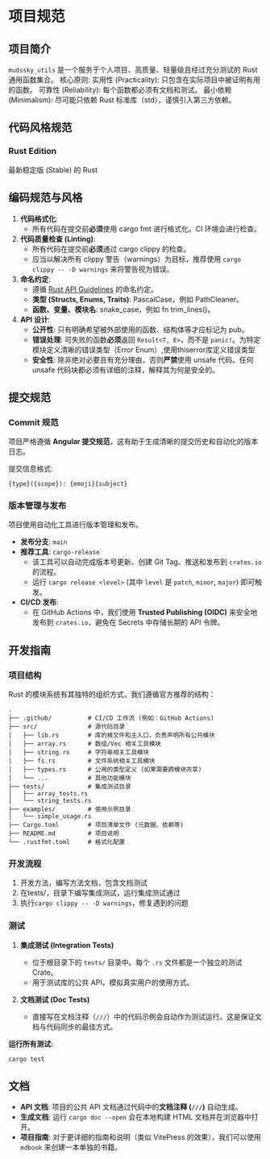 # 项目规范

## 项目简介

`mudssky_utils` 是一个服务于个人项目、高质量、轻量级且经过充分测试的 Rust 通用函数集合。
核心原则:
实用性 (Practicality): 只包含在实际项目中被证明有用的函数。
可靠性 (Reliability): 每个函数都必须有文档和测试。
最小依赖 (Minimalism): 尽可能只依赖 Rust 标准库（std），谨慎引入第三方依赖。

## 代码风格规范

### Rust Edition

最新稳定版 (Stable) 的 Rust

## 编码规范与风格

1. **代码格式化**:
   - 所有代码在提交前**必须**使用 cargo fmt 进行格式化。CI 环境会进行检查。
2. **代码质量检查 (Linting)**:
   - 所有代码在提交前**必须**通过 cargo clippy 的检查。
   - 应当以解决所有 clippy 警告（warnings）为目标，推荐使用 `cargo clippy -- -D warnings` 来将警告视为错误。
3. **命名约定**:
   - 遵循 [Rust API Guidelines](https://www.google.com/url?sa=E&q=https%3A%2F%2Frust-lang.github.io%2Fapi-guidelines%2Fintroduction.html) 的命名约定。
   - **类型 (Structs, Enums, Traits)**: PascalCase，例如 PathCleaner。
   - **函数、变量、模块名**: snake_case，例如 fn trim_lines()。
4. **API 设计**:
   - **公开性**: 只有明确希望被外部使用的函数、结构体等才应标记为 pub。
   - **错误处理**: 可失败的函数**必须**返回 `Result<T, E>`，而不是 `panic!`。为特定模块定义清晰的错误类型（Error Enum）,使用thiserror库定义错误类型
   - **安全性**: 除非绝对必要且有充分理由，否则**严禁**使用 unsafe 代码。任何 unsafe 代码块都必须有详细的注释，解释其为何是安全的。

## 提交规范

### Commit 规范

项目严格遵循 **Angular 提交规范**，这有助于生成清晰的提交历史和自动化的版本日志。

提交信息格式:

```
{type}({scope}): {emoji}{subject}
```

### 版本管理与发布

项目使用自动化工具进行版本管理和发布。

- **发布分支**: `main`
- **推荐工具**: `cargo-release`
  - 该工具可以自动完成版本号更新、创建 Git Tag、推送和发布到 `crates.io` 的流程。
  - 运行 `cargo release <level>` (其中 `level` 是 `patch`, `minor`, `major`) 即可触发。
- **CI/CD 发布**:
  - 在 GitHub Actions 中，我们使用 **Trusted Publishing (OIDC)** 来安全地发布到 `crates.io`，避免在 Secrets 中存储长期的 API 令牌。

## 开发指南

### 项目结构

Rust 的模块系统有其独特的组织方式，我们遵循官方推荐的结构：

```
.
├── .github/          # CI/CD 工作流 (例如：GitHub Actions)
├── src/              # 源代码目录
│   ├── lib.rs        # 库的根文件和主入口，负责声明所有公共模块
│   ├── array.rs      # 数组/Vec 相关工具模块
│   ├── string.rs     # 字符串相关工具模块
│   ├── fs.rs         # 文件系统相关工具模块
│   ├── types.rs      # 公用的类型定义 (如果需要跨模块共享)
│   └── ...           # 其他功能模块
├── tests/            # 集成测试目录
│   ├── array_tests.rs
│   └── string_tests.rs
├── examples/         # 使用示例目录
│   └── simple_usage.rs
├── Cargo.toml        # 项目清单文件 (元数据、依赖等)
├── README.md         # 项目说明
└── .rustfmt.toml     # 格式化配置
```

### 开发流程

1. 开发方法，编写方法文档，包含文档测试
2. 在tests/，目录下编写集成测试，运行集成测试通过
3. 执行`cargo clippy -- -D warnings`，修复遇到的问题

### 测试

1. **集成测试 (Integration Tests)**
    - 位于根目录下的 `tests/` 目录中。每个 `.rs` 文件都是一个独立的测试 Crate。
    - 用于测试库的公共 API，模拟真实用户的使用方式。

2. **文档测试 (Doc Tests)**
    - 直接写在文档注释（`///`）中的代码示例会自动作为测试运行。这是保证文档与代码同步的最佳方式。

**运行所有测试:**

```bash
cargo test
```

## 文档

- **API 文档**: 项目的公共 API 文档通过代码中的**文档注释 (`///`)** 自动生成。
- **生成文档**: 运行 `cargo doc --open` 会在本地构建 HTML 文档并在浏览器中打开。
- **项目指南**: 对于更详细的指南和说明（类似 VitePress 的效果），我们可以使用 `mdbook` 来创建一本单独的书籍。
